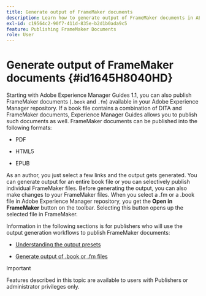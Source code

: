 ```yaml
---
title: Generate output of FrameMaker documents
description: Learn how to generate output of FrameMaker documents in AEM guides to publish them in PDF, HTML5, and EPUB format.
exl-id: c19564c2-90f7-411d-835e-b2d1b0ada9c5
feature: Publishing FrameMaker Documents
role: User
---
```

# Generate output of FrameMaker documents {#id1645H8040HD}

Starting with Adobe Experience Manager Guides 1.1, you can also publish FrameMaker documents \(`.book` and `.fm`\) available in your Adobe Experience Manager repository. If a book file contains a combination of DITA and FrameMaker documents, Experience Manager Guides allows you to publish such documents as well. FrameMaker documents can be published into the following formats:

-   PDF

-   HTML5

-   EPUB


As an author, you just select a few links and the output gets generated. You can generate output for an entire book file or you can selectively publish individual FrameMaker files. Before generating the output, you can also make changes to your FrameMaker files. When you select a .fm or a .book file in Adobe Experience Manager repository, you get the **Open in FrameMaker** button on the toolbar. Selecting this button opens up the selected file in FrameMaker.

Information in the following sections is for publishers who will use the output generation workflows to publish FrameMaker documents:

-   [Understanding the output presets](fm-output-understand-presets.md#)

-   [Generate output of .book or .fm files](fm-output-generate.md#)

>[!IMPORTANT]
>
> Features described in this topic are available to users with Publishers or administrator privileges only.
